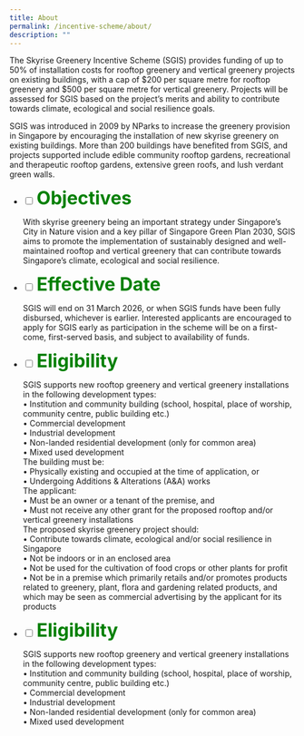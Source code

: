 ```yaml
---
title: About
permalink: /incentive-scheme/about/
description: ""
---
```

The Skyrise Greenery Incentive Scheme (SGIS) provides funding of up to 50% of installation costs for rooftop greenery and vertical greenery projects on existing buildings, with a cap of $200 per square metre for rooftop greenery and $500 per square metre for vertical greenery. Projects will be assessed for SGIS based on the project’s merits and ability to contribute towards climate, ecological and social resilience goals.

SGIS was introduced in 2009 by NParks to increase the greenery provision in Singapore by encouraging the installation of new skyrise greenery on existing buildings. More than 200 buildings have benefited from SGIS, and projects supported include edible community rooftop gardens, recreational and therapeutic rooftop gardens, extensive green roofs, and lush verdant green walls. 


<ul class="jekyllcodex_accordion">
<li>
    <input id="accordion1" type="checkbox">
    <label for="accordion1"><font size="6"><b><font color="green">    
			Objectives</font></b><font color="green">
</font></font></label>
    <div>
      <p>With skyrise greenery being an important strategy under Singapore’s City in Nature vision and a key pillar of Singapore Green Plan 2030, SGIS aims to promote the implementation of sustainably designed and well-maintained rooftop and vertical greenery that can contribute towards Singapore’s climate, ecological and social resilience. </p>
         </div>
  </li>
	<li>
    <input id="accordion2" type="checkbox">
    <label for="accordion2"><font size="6"><b><font color="green">   
			Effective Date</font></b><font color="green">
</font></font></label>
    <div>
      <p>SGIS will end on 31 March 2026, or when SGIS funds have been fully disbursed, whichever is earlier. Interested applicants are encouraged to apply for SGIS early as participation in the scheme will be on a first-come, first-served basis, and subject to availability of funds.</p>
         </div>
  </li>
		<li>
    <input id="accordion3" type="checkbox">
    <label for="accordion3"><font size="6"><b><font color="green">
			Eligibility </font></b><font color="green">
</font></font></label>
    <div>
      <p>SGIS supports new rooftop greenery and vertical greenery installations in the following development types:<br>
•	Institution and community building (school, hospital, place of worship, community centre, public building etc.) <br>
•	Commercial development<br>
•	Industrial development<br>
•	Non-landed residential development (only for common area) <br>
•	Mixed used development<br>
				The building must be:<br>
•	Physically existing and occupied at the time of application, or<br>
•	Undergoing Additions &amp; Alterations (A&amp;A) works<br>
The applicant:<br>
•	Must be an owner or a tenant of the premise, and<br>
•	Must not receive any other grant for the proposed rooftop and/or vertical greenery installations<br>
The proposed skyrise greenery project should:<br>
•	Contribute towards climate, ecological and/or social resilience in Singapore<br>
•	Not be indoors or in an enclosed area <br>
•	Not be used for the cultivation of food crops or other plants for profit<br>
•	Not be in a premise which primarily retails and/or promotes products related to greenery, plant, flora and gardening related products, and which may be seen as commercial advertising by the applicant for its products<br>

</p>
         </div>
  </li>
		<li>
    <input id="accordion3" type="checkbox">
    <label for="accordion3"><font size="6"><b><font color="green">
			Eligibility </font></b><font color="green">
</font></font></label>
    <div>
      <p>SGIS supports new rooftop greenery and vertical greenery installations in the following development types:<br>
•	Institution and community building (school, hospital, place of worship, community centre, public building etc.) <br>
•	Commercial development<br>
•	Industrial development<br>
•	Non-landed residential development (only for common area) <br>
•	Mixed used development<br>
</p>
         </div>
  </li>
	</ul>
